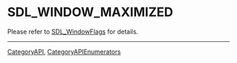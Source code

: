 # SDL_WINDOW_MAXIMIZED

Please refer to [SDL_WindowFlags](SDL_WindowFlags) for details.

----
[CategoryAPI](CategoryAPI), [CategoryAPIEnumerators](CategoryAPIEnumerators)

